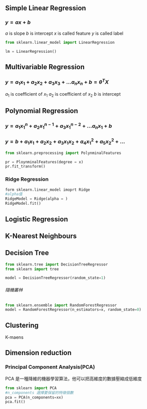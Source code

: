 
## Simple Linear Regression

### $y=ax+b$
$a$ is slope
$b$ is intercept 
$x$ is called feature
$y$ is called label

```Python
from sklearn.linear_model import LinearRegression

lm = LinearRegression()
```

## Multivariable Regression

### $y=a_1x_1+a_2x_2+a_3x_3+...a_nx_n+b=θ^TX$
$a_1$ is coefficient of $x_1$
$a_2$ is coefficient of $x_2$
$b$ is intercept 



## Polynomial Regression

### $y = a_1x_1^n+a_2x_1^{n-1}+a_3x_1^{n-2}+...a_nx_1+b$
### $y = b+a_1x_1+a_2x_2+a_3x_1x_2+a_4x_1^2+a_5x_2^2+...$

```Python
from sklearn.preprocessing import PolynminalFeatures

pr = PloynminalFeatures(degree = x)
pr.fit_transform()
```



### Ridge Regression

```Python
form sklearn.linear_model imoprt Ridge
#alpha值
RidgeModel = Ridge(alpha = )
RidgeModel.fit()

```

## Logistic Regression

## K-Nearest Neighbours

## Decision Tree
```Python
from sklearn.tree import DecisionTreeRegressor
from sklearn import tree

model = DecisionTreeRegressor(random_state=1)
```

###### 隨機叢林
```Python
from sklearn.ensemble import RandomForestRegressor
model = RandomForestRegressor(n_estimators=x, random_state=0)
```

## Clustering

K-maens


## Dimension reduction

### Principal Component Analysis(PCA)
PCA 是一種降維的機器學習算法，他可以把高維度的數據壓縮成低維度
```Python
from sklearn import PCA
#n_components 選擇要保留的特徵個數
pca = PCA(n_components=xx)
pca.fit()

```

